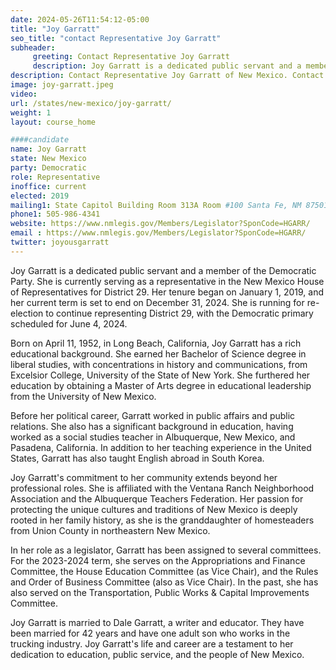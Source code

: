 ```yaml
---
date: 2024-05-26T11:54:12-05:00
title: "Joy Garratt"
seo_title: "contact Representative Joy Garratt"
subheader:
     greeting: Contact Representative Joy Garratt
     description: Joy Garratt is a dedicated public servant and a member of the Democratic Party. She is currently serving as a representative in the New Mexico House of Representatives for District 29. Her tenure began on January 1, 2019, and her current term is set to end on December 31, 2024.
description: Contact Representative Joy Garratt of New Mexico. Contact information for Joy Garratt includes email address, phone number, and mailing address.
image: joy-garratt.jpeg
video:
url: /states/new-mexico/joy-garratt/
weight: 1
layout: course_home

####candidate
name: Joy Garratt
state: New Mexico
party: Democratic
role: Representative
inoffice: current
elected: 2019
mailing1: State Capitol Building Room 313A Room #100 Santa Fe, NM 87501
phone1: 505-986-4341
website: https://www.nmlegis.gov/Members/Legislator?SponCode=HGARR/
email : https://www.nmlegis.gov/Members/Legislator?SponCode=HGARR/
twitter: joyousgarratt
---
```

Joy Garratt is a dedicated public servant and a member of the Democratic Party. She is currently serving as a representative in the New Mexico House of Representatives for District 29. Her tenure began on January 1, 2019, and her current term is set to end on December 31, 2024. She is running for re-election to continue representing District 29, with the Democratic primary scheduled for June 4, 2024.

Born on April 11, 1952, in Long Beach, California, Joy Garratt has a rich educational background. She earned her Bachelor of Science degree in liberal studies, with concentrations in history and communications, from Excelsior College, University of the State of New York. She furthered her education by obtaining a Master of Arts degree in educational leadership from the University of New Mexico.

Before her political career, Garratt worked in public affairs and public relations. She also has a significant background in education, having worked as a social studies teacher in Albuquerque, New Mexico, and Pasadena, California. In addition to her teaching experience in the United States, Garratt has also taught English abroad in South Korea.

Joy Garratt's commitment to her community extends beyond her professional roles. She is affiliated with the Ventana Ranch Neighborhood Association and the Albuquerque Teachers Federation. Her passion for protecting the unique cultures and traditions of New Mexico is deeply rooted in her family history, as she is the granddaughter of homesteaders from Union County in northeastern New Mexico.

In her role as a legislator, Garratt has been assigned to several committees. For the 2023-2024 term, she serves on the Appropriations and Finance Committee, the House Education Committee (as Vice Chair), and the Rules and Order of Business Committee (also as Vice Chair). In the past, she has also served on the Transportation, Public Works & Capital Improvements Committee.

Joy Garratt is married to Dale Garratt, a writer and educator. They have been married for 42 years and have one adult son who works in the trucking industry. Joy Garratt's life and career are a testament to her dedication to education, public service, and the people of New Mexico.

